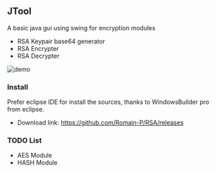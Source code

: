 ## JTool

A basic java gui using swing for encryption modules
* RSA Keypair base64 generator
* RSA Encrypter
* RSA Decrypter

![demo](https://puu.sh/zocIN/814d213d97.gif)

### Install

Prefer eclipse IDE for install the sources, thanks to WindowsBuilder pro from eclipse.
* Download link: https://github.com/Romain-P/RSA/releases

### TODO List
* AES Module
* HASH Module